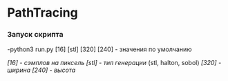 # PathTracing

### Запуск скрипта

-python3 run.py [16] [stl] [320] [240] - значения по умолчанию

*[16] - сэмплов на пиксель*
*[stl] - тип генерации* (stl, halton, sobol)
*[320] - ширина*
*[240] - высота*
